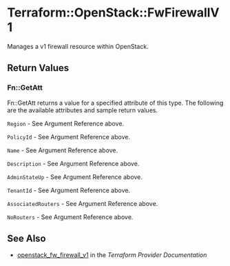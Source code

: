 # Terraform::OpenStack::FwFirewallV1

Manages a v1 firewall resource within OpenStack.

## Return Values

### Fn::GetAtt

Fn::GetAtt returns a value for a specified attribute of this type. The following are the available attributes and sample return values.

`Region` - See Argument Reference above.

`PolicyId` - See Argument Reference above.

`Name` - See Argument Reference above.

`Description` - See Argument Reference above.

`AdminStateUp` - See Argument Reference above.

`TenantId` - See Argument Reference above.

`AssociatedRouters` - See Argument Reference above.

`NoRouters` - See Argument Reference above.

## See Also

* [openstack_fw_firewall_v1](https://www.terraform.io/docs/providers/openstack/r/fw_firewall_v1.html) in the _Terraform Provider Documentation_